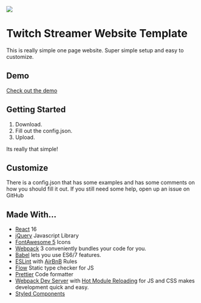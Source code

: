 ![](https://i.imgur.com/3HE9msU.png)

# Twitch Streamer Website Template

This is really simple one page website. Super simple setup and easy to customize.

## Demo

[Check out the demo](https://meouchi.net/)

## Getting Started

1. Download.
2. Fill out the config.json.
4. Upload.

Its really that simple!

## Customize

There is a config.json that has some examples and has some comments on how you should fill it out. If you still need some help, open up an issue on GitHub

## Made With...

* [React](//reactjs.org) 16
* [jQuery](//jquery.com) Javascript Library
* [FontAwesome 5](//fontawesome.com/) Icons
* [Webpack](//webpack.js.org) 3 conveniently bundles your code for you.
* [Babel](//babeljs.io) lets you use ES6/7 features.
* [ESLint](//eslint.org/) with
  [AirBnB](//github.com/airbnb/javascript) Rules
* [Flow](//flow.org/) Static type checker for JS
* [Prettier](//prettier.io/) Code formatter
* [Webpack Dev Server](//webpack.js.org/configuration/dev-server/) with
  [Hot Module Reloading](//webpack.js.org/guides/hot-module-replacement/)
  for JS and CSS makes development quick and easy.
* [Styled Components](//styled-components.com/)
